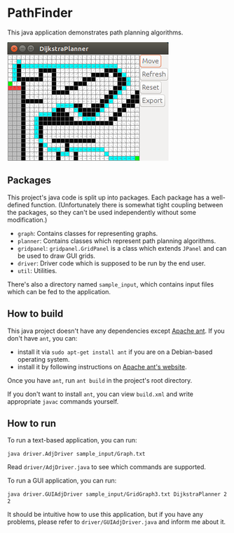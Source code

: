 # PathFinder

This java application demonstrates path planning algorithms.

<img src="screenshot.png" alt="Screenshot"/>

## Packages

This project's java code is split up into packages. Each package has a well-defined function.
(Unfortunately there is somewhat tight coupling between the packages,
so they can't be used independently without some modification.)

* `graph`: Contains classes for representing graphs.
* `planner`: Contains classes which represent path planning algorithms.
* `gridpanel`: `gridpanel.GridPanel` is a class which extends `JPanel`
  and can be used to draw GUI grids.
* `driver`: Driver code which is supposed to be run by the end user.
* `util`: Utilities.

There's also a directory named `sample_input`, which contains input files which can be fed to
the application.

## How to build

This java project doesn't have any dependencies except [Apache ant](http://ant.apache.org/).
If you don't have `ant`, you can:

* install it via `sudo apt-get install ant` if you are on a Debian-based operating system.
* install it by following instructions on
  [Apache ant's website](http://ant.apache.org/manual/install.html#getting).

Once you have `ant`, run `ant build` in the project's root directory.

If you don't want to install `ant`, you can view `build.xml` and write appropriate
`javac` commands yourself.

## How to run

To run a text-based application, you can run:

    java driver.AdjDriver sample_input/Graph.txt

Read `driver/AdjDriver.java` to see which commands are supported.

To run a GUI application, you can run:

    java driver.GUIAdjDriver sample_input/GridGraph3.txt DijkstraPlanner 2 2

It should be intuitive how to use this application, but if you have any problems,
please refer to `driver/GUIAdjDriver.java` and inform me about it.
